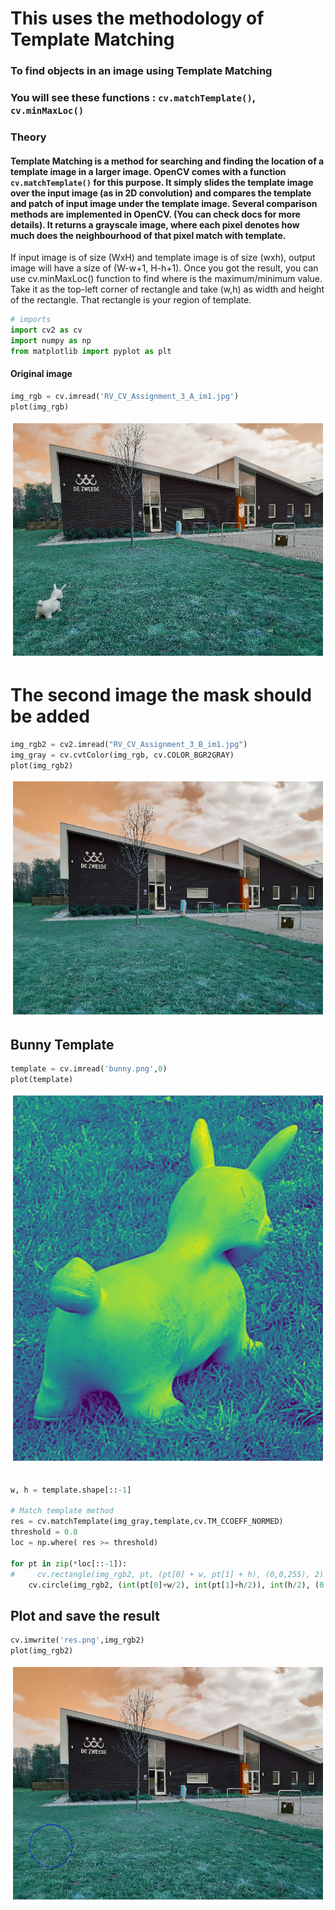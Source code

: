 # This uses the methodology of Template Matching
### To find objects in an image using Template Matching
### You will see these functions : `cv.matchTemplate()`, `cv.minMaxLoc()`

### Theory
#### Template Matching is a method for searching and finding the location of a template image in a larger image. OpenCV comes with a function `cv.matchTemplate()` for this purpose. It simply slides the template image over the input image (as in 2D convolution) and compares the template and patch of input image under the template image. Several comparison methods are implemented in OpenCV. (You can check docs for more details). It returns a grayscale image, where each pixel denotes how much does the neighbourhood of that pixel match with template.

If input image is of size (WxH) and template image is of size (wxh), output image will have a size of (W-w+1, H-h+1). Once you got the result, you can use cv.minMaxLoc() function to find where is the maximum/minimum value. Take it as the top-left corner of rectangle and take (w,h) as width and height of the rectangle. That rectangle is your region of template.


```python
# imports
import cv2 as cv
import numpy as np
from matplotlib import pyplot as plt
```

#### Original image


```python
img_rgb = cv.imread('RV_CV_Assignment_3_A_im1.jpg')
plot(img_rgb)
```


![png](output_3_0.png)


# The second image the mask should be added


```python
img_rgb2 = cv2.imread("RV_CV_Assignment_3_B_im1.jpg")
img_gray = cv.cvtColor(img_rgb, cv.COLOR_BGR2GRAY)
plot(img_rgb2)
```


![png](output_5_0.png)


## Bunny Template


```python
template = cv.imread('bunny.png',0)
plot(template)
```


![png](output_7_0.png)



```python

w, h = template.shape[::-1]

# Match template method
res = cv.matchTemplate(img_gray,template,cv.TM_CCOEFF_NORMED)
threshold = 0.8
loc = np.where( res >= threshold)

for pt in zip(*loc[::-1]):
#     cv.rectangle(img_rgb2, pt, (pt[0] + w, pt[1] + h), (0,0,255), 2)
    cv.circle(img_rgb2, (int(pt[0]+w/2), int(pt[1]+h/2)), int(h/2), (0,0, 255), 2)

```

## Plot and save the result


```python
cv.imwrite('res.png',img_rgb2)
plot(img_rgb2)
```


![png](output_10_0.png)



```python

```
